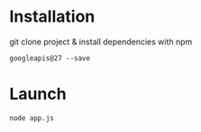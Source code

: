 Installation
====

git clone project & install dependencies with npm

```
googleapis@27 --save
```

Launch
====

```
node app.js
```

